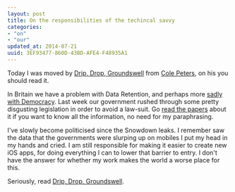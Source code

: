 ```yaml
---
layout: post
title: On the responsibilities of the techincal savvy
categories:
- "on"
- "our"
updated_at: 2014-07-21
uuid: 3EF93477-860D-43BD-AFE4-F48935A1
---
```


Today I was moved by [Drip, Drop, Groundswell](http://blog.colepeters.com/drip-drop-groundswell/) from [Cole Peters](http://blog.colepeters.com/),  on his you should read it.

In Britain we have a problem with Data Retention, and perhaps more [sadly with Democracy](https://www.google.co.uk/search?as_q=drip&as_epq=&as_oq=&as_eq=&as_nlo=&as_nhi=&lr=&cr=&as_qdr=all&as_sitesearch=www.theguardian.com&as_occt=any&safe=images&tbs=&as_filetype=&as_rights=). Last week our government rushed through some pretty disgusting legislation in order to avoid a law-suit. Go [read the papers](https://www.google.co.uk/search?as_q=drip&as_epq=&as_oq=&as_eq=&as_nlo=&as_nhi=&lr=&cr=&as_qdr=all&as_sitesearch=www.theguardian.com&as_occt=any&safe=images&tbs=&as_filetype=&as_rights=) about it if you want to know all the information, no need for my paraphrasing.

I've slowly become politicised since the Snowdown leaks. I remember saw the data that the governments were slurping up on mobiles I put my head in my hands and cried. I am still responsible for making it easier to create new iOS apps, for doing everything I can to lower that barrier to entry. I don't have the answer for whether my work makes the world a worse place for this.

Seriously, read [Drip, Drop, Groundswell](http://blog.colepeters.com/drip-drop-groundswell/).
